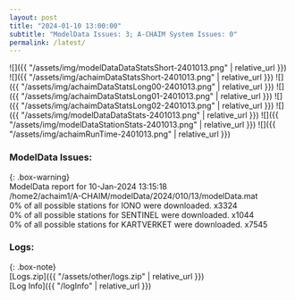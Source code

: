 ```yaml
---
layout: post
title: "2024-01-10 13:00:00"
subtitle: "ModelData Issues: 3; A-CHAIM System Issues: 0"
permalink: /latest/
---
```


![]({{ "/assets/img/modelDataDataStatsShort-2401013.png" | relative_url }})
![]({{ "/assets/img/achaimDataStatsShort-2401013.png" | relative_url }})
![]({{ "/assets/img/achaimDataStatsLong00-2401013.png" | relative_url }})
![]({{ "/assets/img/achaimDataStatsLong01-2401013.png" | relative_url }})
![]({{ "/assets/img/achaimDataStatsLong02-2401013.png" | relative_url }})
![]({{ "/assets/img/modelDataDataStats-2401013.png" | relative_url }})
![]({{ "/assets/img/modelDataStationStats-2401013.png" | relative_url }})
![]({{ "/assets/img/achaimRunTime-2401013.png" | relative_url }})


### ModelData Issues:  
  
{: .box-warning}  
 ModelData report for 10-Jan-2024 13:15:18   
 /home2/achaim1/A-CHAIM/modelData/2024/010/13/modelData.mat   
 0% of all possible stations for IONO were downloaded. x3324   
 0% of all possible stations for SENTINEL were downloaded. x1044   
 0% of all possible stations for KARTVERKET were downloaded. x7545   
  


### Logs:  
  
{: .box-note}  
[Logs.zip]({{ "/assets/other/logs.zip" | relative_url }})  
[Log Info]({{ "/logInfo" | relative_url }})  
